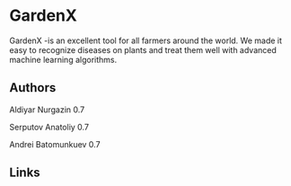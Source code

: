 # GardenX

GardenX -is an excellent tool for all farmers around the world. We made it easy to recognize diseases on plants and treat them well with advanced machine learning algorithms.

## Authors

Aldiyar Nurgazin 0.7

Serputov Anatoliy 0.7

Andrei Batomunkuev 0.7

## Links
